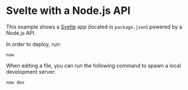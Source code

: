 # Svelte with a Node.js API

This example shows a [Svelte](https://svelte.dev/) app (located in `package.json`) powered by a Node.js API.

In order to deploy, run:

```
now
```

When editing a file, you can run the following command to spawn a local development server:

```
now dev
```
